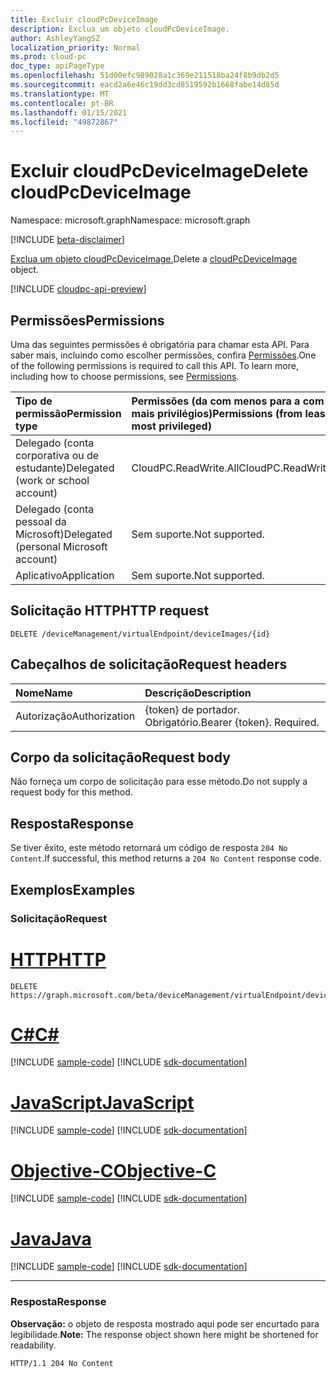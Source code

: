 ```yaml
---
title: Excluir cloudPcDeviceImage
description: Exclua um objeto cloudPcDeviceImage.
author: AshleyYangSZ
localization_priority: Normal
ms.prod: cloud-pc
doc_type: apiPageType
ms.openlocfilehash: 51d00efc989028a1c369e211518ba24f8b9db2d5
ms.sourcegitcommit: eacd2a6e46c19dd3cd8519592b1668fabe14d85d
ms.translationtype: MT
ms.contentlocale: pt-BR
ms.lasthandoff: 01/15/2021
ms.locfileid: "49872867"
---
```

# <a name="delete-cloudpcdeviceimage"></a><span data-ttu-id="0ebd3-103">Excluir cloudPcDeviceImage</span><span class="sxs-lookup"><span data-stu-id="0ebd3-103">Delete cloudPcDeviceImage</span></span>

<span data-ttu-id="0ebd3-104">Namespace: microsoft.graph</span><span class="sxs-lookup"><span data-stu-id="0ebd3-104">Namespace: microsoft.graph</span></span>

[!INCLUDE [beta-disclaimer](../../includes/beta-disclaimer.md)]

<span data-ttu-id="0ebd3-105">[Exclua um objeto cloudPcDeviceImage.](../resources/cloudpcdeviceimage.md)</span><span class="sxs-lookup"><span data-stu-id="0ebd3-105">Delete a [cloudPcDeviceImage](../resources/cloudpcdeviceimage.md) object.</span></span>

[!INCLUDE [cloudpc-api-preview](../../includes/cloudpc-api-preview.md)]
## <a name="permissions"></a><span data-ttu-id="0ebd3-106">Permissões</span><span class="sxs-lookup"><span data-stu-id="0ebd3-106">Permissions</span></span>

<span data-ttu-id="0ebd3-p101">Uma das seguintes permissões é obrigatória para chamar esta API. Para saber mais, incluindo como escolher permissões, confira [Permissões](/graph/permissions-reference).</span><span class="sxs-lookup"><span data-stu-id="0ebd3-p101">One of the following permissions is required to call this API. To learn more, including how to choose permissions, see [Permissions](/graph/permissions-reference).</span></span>

|<span data-ttu-id="0ebd3-109">Tipo de permissão</span><span class="sxs-lookup"><span data-stu-id="0ebd3-109">Permission type</span></span>|<span data-ttu-id="0ebd3-110">Permissões (da com menos para a com mais privilégios)</span><span class="sxs-lookup"><span data-stu-id="0ebd3-110">Permissions (from least to most privileged)</span></span>|
|:---|:---|
|<span data-ttu-id="0ebd3-111">Delegado (conta corporativa ou de estudante)</span><span class="sxs-lookup"><span data-stu-id="0ebd3-111">Delegated (work or school account)</span></span>|<span data-ttu-id="0ebd3-112">CloudPC.ReadWrite.All</span><span class="sxs-lookup"><span data-stu-id="0ebd3-112">CloudPC.ReadWrite.All</span></span>|
|<span data-ttu-id="0ebd3-113">Delegado (conta pessoal da Microsoft)</span><span class="sxs-lookup"><span data-stu-id="0ebd3-113">Delegated (personal Microsoft account)</span></span>|<span data-ttu-id="0ebd3-114">Sem suporte.</span><span class="sxs-lookup"><span data-stu-id="0ebd3-114">Not supported.</span></span>|
|<span data-ttu-id="0ebd3-115">Aplicativo</span><span class="sxs-lookup"><span data-stu-id="0ebd3-115">Application</span></span>|<span data-ttu-id="0ebd3-116">Sem suporte.</span><span class="sxs-lookup"><span data-stu-id="0ebd3-116">Not supported.</span></span>|

## <a name="http-request"></a><span data-ttu-id="0ebd3-117">Solicitação HTTP</span><span class="sxs-lookup"><span data-stu-id="0ebd3-117">HTTP request</span></span>

<!-- {
  "blockType": "ignored"
}
-->

``` http
DELETE /deviceManagement/virtualEndpoint/deviceImages/{id}
```

## <a name="request-headers"></a><span data-ttu-id="0ebd3-118">Cabeçalhos de solicitação</span><span class="sxs-lookup"><span data-stu-id="0ebd3-118">Request headers</span></span>

|<span data-ttu-id="0ebd3-119">Nome</span><span class="sxs-lookup"><span data-stu-id="0ebd3-119">Name</span></span>|<span data-ttu-id="0ebd3-120">Descrição</span><span class="sxs-lookup"><span data-stu-id="0ebd3-120">Description</span></span>|
|:---|:---|
|<span data-ttu-id="0ebd3-121">Autorização</span><span class="sxs-lookup"><span data-stu-id="0ebd3-121">Authorization</span></span>|<span data-ttu-id="0ebd3-p102">{token} de portador. Obrigatório.</span><span class="sxs-lookup"><span data-stu-id="0ebd3-p102">Bearer {token}. Required.</span></span>|

## <a name="request-body"></a><span data-ttu-id="0ebd3-124">Corpo da solicitação</span><span class="sxs-lookup"><span data-stu-id="0ebd3-124">Request body</span></span>

<span data-ttu-id="0ebd3-125">Não forneça um corpo de solicitação para esse método.</span><span class="sxs-lookup"><span data-stu-id="0ebd3-125">Do not supply a request body for this method.</span></span>

## <a name="response"></a><span data-ttu-id="0ebd3-126">Resposta</span><span class="sxs-lookup"><span data-stu-id="0ebd3-126">Response</span></span>

<span data-ttu-id="0ebd3-127">Se tiver êxito, este método retornará um código de resposta `204 No Content`.</span><span class="sxs-lookup"><span data-stu-id="0ebd3-127">If successful, this method returns a `204 No Content` response code.</span></span>

## <a name="examples"></a><span data-ttu-id="0ebd3-128">Exemplos</span><span class="sxs-lookup"><span data-stu-id="0ebd3-128">Examples</span></span>

### <a name="request"></a><span data-ttu-id="0ebd3-129">Solicitação</span><span class="sxs-lookup"><span data-stu-id="0ebd3-129">Request</span></span>


# <a name="http"></a>[<span data-ttu-id="0ebd3-130">HTTP</span><span class="sxs-lookup"><span data-stu-id="0ebd3-130">HTTP</span></span>](#tab/http)
<!-- {
  "blockType": "request",
  "name": "delete_deviceimages_from_virtualendpoint"
}
-->

``` http
DELETE https://graph.microsoft.com/beta/deviceManagement/virtualEndpoint/deviceImages/{id}
```
# <a name="c"></a>[<span data-ttu-id="0ebd3-131">C#</span><span class="sxs-lookup"><span data-stu-id="0ebd3-131">C#</span></span>](#tab/csharp)
[!INCLUDE [sample-code](../includes/snippets/csharp/delete-deviceimages-from-virtualendpoint-csharp-snippets.md)]
[!INCLUDE [sdk-documentation](../includes/snippets/snippets-sdk-documentation-link.md)]

# <a name="javascript"></a>[<span data-ttu-id="0ebd3-132">JavaScript</span><span class="sxs-lookup"><span data-stu-id="0ebd3-132">JavaScript</span></span>](#tab/javascript)
[!INCLUDE [sample-code](../includes/snippets/javascript/delete-deviceimages-from-virtualendpoint-javascript-snippets.md)]
[!INCLUDE [sdk-documentation](../includes/snippets/snippets-sdk-documentation-link.md)]

# <a name="objective-c"></a>[<span data-ttu-id="0ebd3-133">Objective-C</span><span class="sxs-lookup"><span data-stu-id="0ebd3-133">Objective-C</span></span>](#tab/objc)
[!INCLUDE [sample-code](../includes/snippets/objc/delete-deviceimages-from-virtualendpoint-objc-snippets.md)]
[!INCLUDE [sdk-documentation](../includes/snippets/snippets-sdk-documentation-link.md)]

# <a name="java"></a>[<span data-ttu-id="0ebd3-134">Java</span><span class="sxs-lookup"><span data-stu-id="0ebd3-134">Java</span></span>](#tab/java)
[!INCLUDE [sample-code](../includes/snippets/java/delete-deviceimages-from-virtualendpoint-java-snippets.md)]
[!INCLUDE [sdk-documentation](../includes/snippets/snippets-sdk-documentation-link.md)]

---


### <a name="response"></a><span data-ttu-id="0ebd3-135">Resposta</span><span class="sxs-lookup"><span data-stu-id="0ebd3-135">Response</span></span>

<span data-ttu-id="0ebd3-136">**Observação:** o objeto de resposta mostrado aqui pode ser encurtado para legibilidade.</span><span class="sxs-lookup"><span data-stu-id="0ebd3-136">**Note:** The response object shown here might be shortened for readability.</span></span>
<!-- {
  "blockType": "response",
  "truncated": true
}
-->

``` http
HTTP/1.1 204 No Content
```
